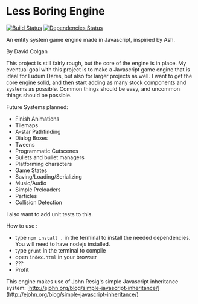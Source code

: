 Less Boring Engine
================

[![Build Status](https://travis-ci.org/ChickenCoding/lessboringengine.png?branch=fork)](https://travis-ci.org/ChickenCoding/lessboringengine)
[![Dependencies Status](https://david-dm.org/ChickenCoding/lessboringengine.png)](https://david-dm.org/ChickenCoding/lessboringengine.png)

An entity system game engine made in Javascript, inspiried by Ash.

By David Colgan

This project is still fairly rough, but the core of the engine is in place.  My eventual goal with this project is to make a Javascript game engine that is ideal for Ludum Dares, but also for larger projects as well.  I want to get the core engine solid, and then start adding as many stock components and systems as possible.  Common things should be easy, and uncommon things should be possible.

Future Systems planned:
* Finish Animations
* Tilemaps
* A-star Pathfinding
* Dialog Boxes
* Tweens
* Programmatic Cutscenes
* Bullets and bullet managers
* Platforming characters
* Game States
* Saving/Loading/Serializing
* Music/Audio
* Simple Preloaders
* Particles
* Collision Detection

I also want to add unit tests to this.

How to use :
* type ``npm install .`` in the terminal to install the needed dependencies. You will need to have nodejs installed.
* type ``grunt`` in the terminal to compile
* open ``index.html`` in your browser
* ???
* Profit

This engine makes use of John Resig's simple Javascript inheritance system: [http://ejohn.org/blog/simple-javascript-inheritance/](http://ejohn.org/blog/simple-javascript-inheritance/)
